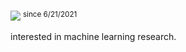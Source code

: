 ![](https://komarev.com/ghpvc/?username=kevin&color=ffabb7&style=flat-square)
<sup>since 6/21/2021</sup>

interested in machine learning research.

